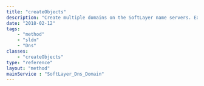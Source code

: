 ```yaml
---
title: "createObjects"
description: "Create multiple domains on the SoftLayer name servers. Each domain record passed to ''createObjects'' follows the logic in the SoftLayer_Dns_Domain ''createObject'' method. "
date: "2018-02-12"
tags:
    - "method"
    - "sldn"
    - "Dns"
classes:
    - "createObjects"
type: "reference"
layout: "method"
mainService : "SoftLayer_Dns_Domain"
---
```


